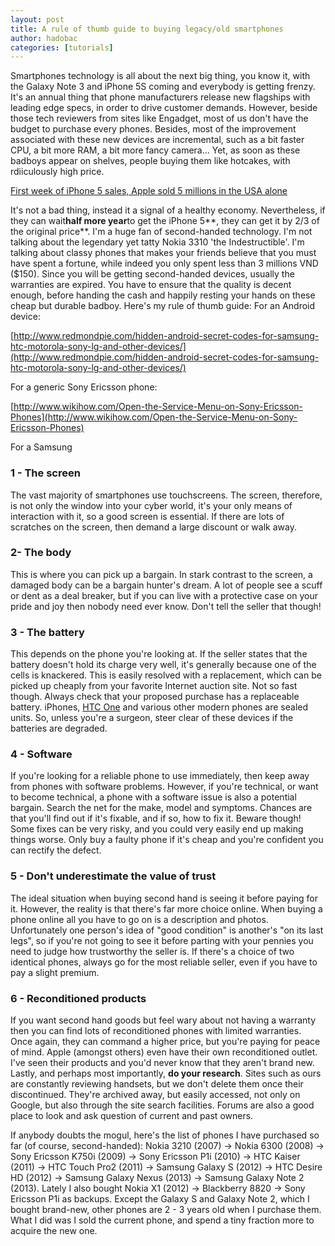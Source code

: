 ```yaml
---
layout: post
title: A rule of thumb guide to buying legacy/old smartphones
author: hadobac
categories: [tutorials]
---
```


Smartphones technology is all about the next big thing, you know it, with the Galaxy Note 3 and
iPhone 5S coming and everybody is getting frenzy. It's an annual thing that phone manufacturers
release new flagships with leading edge specs,  in order to drive customer demands. However, beside
those tech reviewers from sites like Engadget, most of us don't have the budget to purchase every
phones. Besides, most of the improvement associated with these new devices are incremental, such as
a bit faster CPU, a bit more RAM, a bit more fancy camera... Yet, as soon as these badboys appear
on shelves, people buying them like hotcakes, with rdiiculously high price.

[First week of iPhone 5 sales, Apple sold 5 millions in the USA
alone](http://usatoday30.usatoday.com/tech/story/2012/09/24/first-week-of-iphone-5-sales/57834504/1)

It's not a bad thing, instead it a signal of a healthy economy.  Nevertheless, if they can
wait**half more year**to get the iPhone 5**, they can get it by 2/3 of the original price**. I'm a
huge fan of second-handed technology. I'm not talking about the legendary yet tatty Nokia 3310 'the
Indestructible'. I'm talking about classy phones that makes your friends believe that you must have
spent a fortune, while indeed you only spent less than 3 millions VND (\$150). Since you will be
getting second-handed devices, usually the warranties are expired.  You have to ensure that the
quality is decent enough, before handing the cash and happily resting your hands on these cheap but
durable badboy.  Here's my rule of thumb guide: For an Android device:

[http://www.redmondpie.com/hidden-android-secret-codes-for-samsung-htc-motorola-sony-lg-and-other-devices/](http://www.redmondpie.com/hidden-android-secret-codes-for-samsung-htc-motorola-sony-lg-and-other-devices/)

For a generic Sony Ericsson phone:

[http://www.wikihow.com/Open-the-Service-Menu-on-Sony-Ericsson-Phones](http://www.wikihow.com/Open-the-Service-Menu-on-Sony-Ericsson-Phones)

For a Samsung

### 1 - The screen

The vast majority of smartphones use touchscreens. The screen, therefore, is not only the window
into your cyber world, it's your only means of interaction with it, so a good screen is essential.
If there are lots of scratches on the screen, then demand a large discount or walk away.

### 2- The body

This is where you can pick up a bargain. In stark contrast to the screen, a damaged body can be a
bargain hunter's dream. A lot of people see a scuff or dent as a deal breaker, but if you can live
with a protective case on your pride and joy then nobody need ever know. Don't tell the seller that
though!

### 3 - The battery

This depends on the phone you're looking at. If the seller states that the battery doesn't hold its
charge very well, it's generally because one of the cells is knackered.  This is easily resolved
with a replacement, which can be picked up cheaply from your favorite Internet auction site. Not so
fast though.  Always check that your proposed purchase has a replaceable battery.  iPhones, [HTC
One](http://www.coolsmartphone.com/2013/02/26/mwc-htc-in-barcelona-a-full-workout-with-the-one/
"HTC One") and various other modern phones are sealed units. So, unless you're a surgeon, steer
clear of these devices if the batteries are degraded.

### 4 - Software

If you're looking for a reliable phone to use immediately, then keep away from phones with software
problems. However, if you're technical, or want to become technical, a phone with a software issue
is also a potential bargain. Search the net for the make, model and symptoms. Chances are that
you'll find out if it's fixable, and if so, how to fix it. Beware though! Some fixes can be very
risky, and you could very easily end up making things worse. Only buy a faulty phone if it's cheap
and you're confident you can rectify the defect.

### 5 - Don't underestimate the value of trust

The ideal situation when buying second hand is seeing it before paying for it. However, the reality
is that there's far more choice online. When buying a phone online all you have to go on is a
description and photos. Unfortunately one person's idea of "good condition" is another's "on its
last legs", so if you're not going to see it before parting with your pennies you need to judge how
trustworthy the seller is. If there's a choice of two identical phones, always go for the most
reliable seller, even if you have to pay a slight premium.

### 6 - Reconditioned products

If you want second hand goods but feel wary about not having a warranty then you can find lots of
reconditioned phones with limited warranties. Once again, they can command a higher price, but
you're paying for peace of mind. Apple (amongst others) even have their own reconditioned outlet.
I've seen their products and you'd never know that they aren't brand new. Lastly, and perhaps most
importantly, **do your research**. Sites such as ours are constantly reviewing handsets, but we
don't delete them once their discontinued. They're archived away, but easily accessed, not only on
Google, but also through the site search facilities. Forums are also a good place to look and ask
question of current and past owners.


If anybody doubts the mogul, here's the list of phones I have purchased so far (of course,
second-handed): Nokia 3210 (2007) -> Nokia 6300 (2008) -> Sony Ericsson K750i (2009) -> Sony
Ericsson P1i (2010) -> HTC Kaiser (2011) -> HTC Touch Pro2 (2011) -> Samsung Galaxy S (2012) -> HTC
Desire HD (2012) -> Samsung Galaxy Nexus (2013) -> Samsung Galaxy Note 2 (2013). Lately I also
bought Nokia X1 (2012) -> Blackberry 8820 -> Sony Ericsson P1i as backups. Except the Galaxy S and
Galaxy Note 2, which I bought brand-new, other phones are 2 - 3 years old when I purchase them.
What I did was I sold the current phone, and spend a tiny fraction more to acquire the new one.
